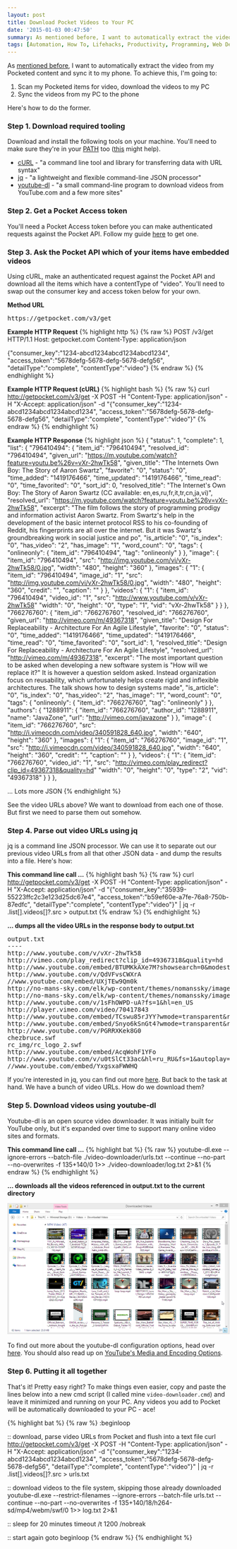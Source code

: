 ```yaml
---
layout: post
title: Download Pocket Videos to Your PC
date: '2015-01-03 00:47:50'
summary: As mentioned before, I want to automatically extract the video from my Pocketed content and sync it to my phone. To achieve this, I’m going to ...
tags: [Automation, How To, Lifehacks, Productivity, Programming, Web Development]
---
```


As [mentioned before](), I want to automatically extract the video from my Pocketed content and sync it to my phone. To achieve this, I'm going to:

1. Scan my Pocketed items for video, download the videos to my PC
2. Sync the videos from my PC to the phone

Here's how to do the former.

### Step 1. Download required tooling

Download and install the following tools on your machine. You'll need to make sure they're in your <a href="http://en.wikipedia.org/wiki/PATH_%28variable%29" target="_blank">PATH</a> too (<a href="http://www.computerhope.com/issues/ch000549.htm" target="_blank">this</a> might help).

* <a href="http://curl.haxx.se/" target="_blank">cURL</a> - "a command line tool and library for transferring data with URL syntax"
* <a href="http://stedolan.github.io/jq/" target="_blank">jq</a> - "a lightweight and flexible command-line JSON processor"
* <a href="http://rg3.github.io/youtube-dl/" target="_blank">youtube-dl</a> - "a small command-line program to download videos from YouTube.com and a few more sites"

### Step 2. Get a Pocket Access token

You'll need a Pocket Access token before you can make authenticated requests against the Pocket API. Follow my guide <a href="/getting-started-with-the-pocket-developer-api/">here</a> to get one.

### Step 3. Ask the Pocket API which of your items have embedded videos

Using cURL, make an authenticated request against the Pocket API and download all the items which have a contentType of "video". You'll need to swap out the consumer key and access token below for your own.

**Method URL**
<pre>
https://getpocket.com/v3/get
</pre>

**Example HTTP Request**
{% highlight http %}
{% raw %}
POST /v3/get HTTP/1.1
Host: getpocket.com
Content-Type: application/json

{"consumer_key":"1234-abcd1234abcd1234abcd1234",
"access_token":"5678defg-5678-defg-5678-defg56",
"detailType":"complete",
"contentType":"video"}
{% endraw %}
{% endhighlight %}

**Example HTTP Request (cURL)**
{% highlight bash %}
{% raw %}
curl http://getpocket.com/v3/get -X POST -H "Content-Type: application/json" -H "X-Accept: application/json" -d "{\"consumer_key\":\"1234-abcd1234abcd1234abcd1234\", \"access_token\":\"5678defg-5678-defg-5678-defg56\", \"detailType\":\"complete\", \"contentType\":\"video\"}"
{% endraw %}
{% endhighlight %}

**Example HTTP Response**
{% highlight json %}
{
  "status": 1,
  "complete": 1,
  "list": {
    "796410494": {
      "item_id": "796410494",
      "resolved_id": "796410494",
      "given_url": "https://m.youtube.com/watch?feature=youtu.be%26v=vXr-2hwTk58",
      "given_title": "The Internets Own Boy: The Story of Aaron Swartz",
      "favorite": "0",
      "status": "0",
      "time_added": "1419176466",
      "time_updated": "1419176466",
      "time_read": "0",
      "time_favorited": "0",
      "sort_id": 0,
      "resolved_title": "The Internet's Own Boy: The Story of Aaron Swartz (CC available: en,es,ru,fr,it,tr,cn,ja,vi)",
      "resolved_url": "https://m.youtube.com/watch?feature=youtu.be%26v=vXr-2hwTk58",
      "excerpt": "The film follows the story of programming prodigy and information activist Aaron Swartz. From Swartz's help in the development of the basic internet protocol RSS to his co-founding of Reddit, his fingerprints are all over the internet. But it was Swartz's groundbreaking work in social justice and po",
      "is_article": "0",
      "is_index": "0",
      "has_video": "2",
      "has_image": "1",
      "word_count": "0",
      "tags": {
        "onlineonly": {
          "item_id": "796410494",
          "tag": "onlineonly"
        }
      },
      "image": {
        "item_id": "796410494",
        "src": "http://img.youtube.com/vi/vXr-2hwTk58/0.jpg",
        "width": "480",
        "height": "360"
      },
      "images": {
        "1": {
          "item_id": "796410494",
          "image_id": "1",
          "src": "http://img.youtube.com/vi/vXr-2hwTk58/0.jpg",
          "width": "480",
          "height": "360",
          "credit": "",
          "caption": ""
        }
      },
      "videos": {
        "1": {
          "item_id": "796410494",
          "video_id": "1",
          "src": "http://www.youtube.com/v/vXr-2hwTk58"
          "width": "0",
          "height": "0",
          "type": "1",
          "vid": "vXr-2hwTk58"
        }
      }
    },
    "766276760": {
      "item_id": "766276760",
      "resolved_id": "766276760",
      "given_url": "http://vimeo.com/m/49367318",
      "given_title": "Design For Replaceability - Architecture For An Agile Lifestyle",
      "favorite": "0",
      "status": "0",
      "time_added": "1419176466",
      "time_updated": "1419176466",
      "time_read": "0",
      "time_favorited": "0",
      "sort_id": 1,
      "resolved_title": "Design For Replaceability - Architecture For An Agile Lifestyle",
      "resolved_url": "http://vimeo.com/m/49367318",
      "excerpt": "The most important question to be asked when developing a new software system is \"How will we replace it?\" It is however a question seldom asked. Instead organization focus on reusability, which unfortunately helps create rigid and inflexible architectures. The talk shows how to design systems made",
      "is_article": "0",
      "is_index": "0",
      "has_video": "2",
      "has_image": "1",
      "word_count": "0",
      "tags": {
        "onlineonly": {
          "item_id": "766276760",
          "tag": "onlineonly"
        }
      },
      "authors": {
        "1288911": {
          "item_id": "766276760",
          "author_id": "1288911",
          "name": "JavaZone",
          "url": "http://vimeo.com/javazone"
        }
      },
      "image": {
        "item_id": "766276760",
        "src": "http://i.vimeocdn.com/video/340591828_640.jpg",
        "width": "640",
        "height": "360"
      },
      "images": {
        "1": {
          "item_id": "766276760",
          "image_id": "1",
          "src": "http://i.vimeocdn.com/video/340591828_640.jpg",
          "width": "640",
          "height": "360",
          "credit": "",
          "caption": ""
        }
      },
      "videos": {
        "1": {
          "item_id": "766276760",
          "video_id": "1",
          "src": "http://vimeo.com/play_redirect?clip_id=49367318&quality=hd"
          "width": "0",
          "height": "0",
          "type": "2",
          "vid": "49367318"
        }
      }
    },
   
... Lots more JSON
{% endhighlight %}

See the video URLs above? We want to download from each one of those. But first we need to parse them out somehow.

### Step 4. Parse out video URLs using jq

jq is a command line JSON processor. We can use it to separate out our previous video URLs from all that other JSON data - and dump the results into a file. Here's how:

**This command line call ...**
{% highlight bash %}
{% raw %}
curl http://getpocket.com/v3/get -X POST -H "Content-Type: application/json" -H "X-Accept: application/json" -d "{\"consumer_key\":\"35939-55223ffc2c3e123d25dc67e4\", \"access_token\":\"b59ef60e-a7fe-76a8-750b-87edfc\", \"detailType\":\"complete\", \"contentType\":\"video\"}" | jq -r .list[].videos[]?.src > output.txt
{% endraw %}
{% endhighlight %}

**... dumps all the video URLs in the response body to output.txt**
<pre>
output.txt
----
http://www.youtube.com/v/vXr-2hwTk58
http://vimeo.com/play_redirect?clip_id=49367318&quality=hd
http://www.youtube.com/embed/BTUMKkAXe7M?showsearch=0&modestbranding=1
http://www.youtube.com/v/QdVFvsCWXrA
//www.youtube.com/embed/UXjTEw9Qm0k
http://no-mans-sky.com/elk/wp-content/themes/nomanssky/images/loop.mp4
http://no-mans-sky.com/elk/wp-content/themes/nomanssky/images/loop.webm
http://www.youtube.com/v/1sFhOWPD-uA?fs=1&hl=en_US
http://player.vimeo.com/video/70417843
http://www.youtube.com/embed/TCswu85rJYY?wmode=transparent&rel=0&autohide=1&showinfo=0&enablejsapi=1
http://www.youtube.com/embed/Snyo6kSnGt4?wmode=transparent&rel=0&autohide=1&showinfo=0&enablejsapi=1
http://www.youtube.com/v/PGRRXKek8G0
chezbruce.swf
rc_img/rc_logo_2.swf
http://www.youtube.com/embed/AcqWohF1YFo
http://www.youtube.com/v/u0tSlCt33ac&hl=ru_RU&fs=1&autoplay=1
//www.youtube.com/embed/YxgsxaFWWHQ
</pre>

If you're interested in jq, you can find out more <a href="http://stedolan.github.io/jq/" target="_blank">here</a>. But back to the task at hand. We have a bunch of video URLs. How do we download them?

### Step 5. Download videos using youtube-dl

Youtube-dl is an open source video downloader. It was initially built for YouTube only, but it's expanded over time to support many online video sites and formats.

**This command line call ...**
{% highlight bat %}
{% raw %}
youtube-dl.exe --ignore-errors --batch-file ./video-downloader/urls.txt --continue --no-part --no-overwrites -f 135+140/0 1>> ./video-downloader/log.txt 2>&1
{% endraw %}
{% endhighlight %}

**... downloads all the videos referenced in output.txt to the current directory**

![](/img/posts/2015-01-03-00_36_48-Downloaded-Videos.png)

To find out more about the youtube-dl configuration options, head over <a href="http://rg3.github.io/youtube-dl/documentation.html" target="_blank">here</a>. You should also read up on <a href="http://en.wikipedia.org/wiki/YouTube#Quality_and_formats" target="_blank">YouTube's Media and Encoding Options</a>.

### Step 6. Putting it all together

That's it! Pretty easy right? To make things even easier, copy and paste the lines below into a new cmd script (I called mine <code>video-downloader.cmd</code>) and leave it minimized and running on your PC. Any videos you add to Pocket will be automatically downloaded to your PC - ace!

{% highlight bat %}
{% raw %}
:beginloop

:: download, parse video URLs from Pocket and flush into a text file
curl http://getpocket.com/v3/get -X POST -H "Content-Type: application/json" -H "X-Accept: application/json" -d "{\"consumer_key\":\"1234-abcd1234abcd1234abcd1234\", \"access_token\":\"5678defg-5678-defg-5678-defg56\", \"detailType\":\"complete\", \"contentType\":\"video\"}" | jq -r .list[].videos[]?.src > urls.txt

:: download videos to the file system, skipping those already downloaded
youtube-dl.exe --restrict-filenames --ignore-errors --batch-file urls.txt --continue --no-part --no-overwrites -f 135+140/18/h264-sd/mp4/webm/swf/0 1>> log.txt 2>&1

:: sleep for 20 minutes
timeout /t 1200 /nobreak

:: start again
goto beginloop
{% endraw %}
{% endhighlight %}

